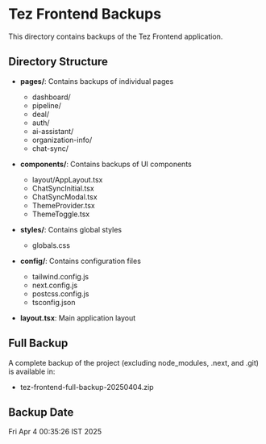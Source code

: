 # Tez Frontend Backups

This directory contains backups of the Tez Frontend application.

## Directory Structure

- **pages/**: Contains backups of individual pages
  - dashboard/
  - pipeline/
  - deal/
  - auth/
  - ai-assistant/
  - organization-info/
  - chat-sync/
  
- **components/**: Contains backups of UI components
  - layout/AppLayout.tsx
  - ChatSyncInitial.tsx
  - ChatSyncModal.tsx
  - ThemeProvider.tsx
  - ThemeToggle.tsx
  
- **styles/**: Contains global styles
  - globals.css
  
- **config/**: Contains configuration files
  - tailwind.config.js
  - next.config.js
  - postcss.config.js
  - tsconfig.json
  
- **layout.tsx**: Main application layout

## Full Backup

A complete backup of the project (excluding node_modules, .next, and .git) is available in:
- tez-frontend-full-backup-20250404.zip

## Backup Date

Fri Apr  4 00:35:26 IST 2025
